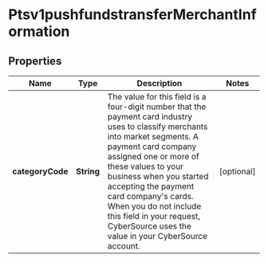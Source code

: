 
# Ptsv1pushfundstransferMerchantInformation

## Properties
Name | Type | Description | Notes
------------ | ------------- | ------------- | -------------
**categoryCode** | **String** | The value for this field is a four-digit number that the payment card industry uses to  classify merchants into market segments. A payment card company assigned one or more of  these values to your business when you started accepting the payment card company&#39;s cards.  When you do not include this field in your request, CyberSource uses the value in your CyberSource account.  |  [optional]



